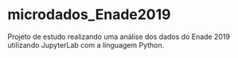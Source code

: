 # microdados_Enade2019

Projeto de estudo realizando uma análise dos dados do Enade 2019 utilizando JupyterLab com a linguagem Python. 


